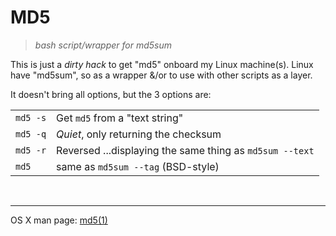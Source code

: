 MD5
===

> _bash script/wrapper for md5sum_


This is just a _dirty hack_ to get "md5" onboard my Linux machine(s). Linux have "md5sum", so as a wrapper &/or to use with other scripts as a layer.

It doesn't bring all options, but the 3 options are:

|          |                                                          |
| :------- | :------------------------------------------------------- |
| `md5 -s` | Get `md5` from a "text string"                           |
| `md5 -q` | _Quiet_, only returning the checksum                     |
| `md5 -r` | Reversed ...displaying the same thing as `md5sum --text` |
| `md5`    | same as `md5sum --tag` (BSD-style)                       |

 

- - -

OS X man page: [md5(1)][osxman]


<!-- Markdown: img and link defs -->
[osxman]: https://developer.apple.com/library/mac/documentation/Darwin/Reference/ManPages/man1/md5.1.html

